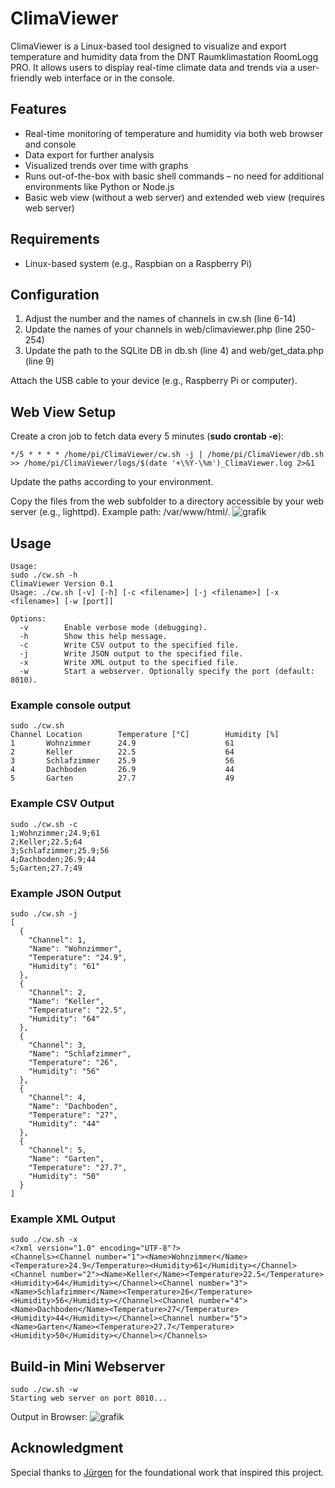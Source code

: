 # ClimaViewer

ClimaViewer is a Linux-based tool designed to visualize and export temperature and humidity data from the DNT Raumklimastation RoomLogg PRO. It allows users to display real-time climate data and trends via a user-friendly web interface or in the console.

## Features
* Real-time monitoring of temperature and humidity via both web browser and console
* Data export for further analysis
* Visualized trends over time with graphs
* Runs out-of-the-box with basic shell commands – no need for additional environments like Python or Node.js
* Basic web view (without a web server) and extended web view (requires web server)

## Requirements
* Linux-based system (e.g., Raspbian on a Raspberry Pi)

## Configuration
1) Adjust the number and the names of channels in cw.sh (line 6-14)
2) Update the names of your channels in web/climaviewer.php (line 250-254)
3) Update the path to the SQLite DB in db.sh (line 4) and web/get_data.php (line 9)

Attach the USB cable to your device (e.g., Raspberry Pi or computer).

## Web View Setup
Create a cron job to fetch data every 5 minutes (__sudo crontab -e__):

```
*/5 * * * * /home/pi/ClimaViewer/cw.sh -j | /home/pi/ClimaViewer/db.sh >> /home/pi/ClimaViewer/logs/$(date '+\%Y-\%m')_ClimaViewer.log 2>&1
```
Update the paths according to your environment.

Copy the files from the web subfolder to a directory accessible by your web server (e.g., lighttpd). Example path: /var/www/html/.
![grafik](https://github.com/user-attachments/assets/a090c133-d87d-499c-afda-903b78d1f84a)

## Usage

```
Usage:
sudo ./cw.sh -h
ClimaViewer Version 0.1
Usage: ./cw.sh [-v] [-h] [-c <filename>] [-j <filename>] [-x <filename>] [-w [port]]

Options:
  -v        Enable verbose mode (debugging).
  -h        Show this help message.
  -c        Write CSV output to the specified file.
  -j        Write JSON output to the specified file.
  -x        Write XML output to the specified file.
  -w        Start a webserver. Optionally specify the port (default: 8010).
```
### Example console output
```
sudo ./cw.sh
Channel Location        Temperature [°C]        Humidity [%]
1       Wohnzimmer      24.9                    61
2       Keller          22.5                    64
3       Schlafzimmer    25.9                    56
4       Dachboden       26.9                    44
5       Garten          27.7                    49
```

### Example CSV Output
```
sudo ./cw.sh -c
1;Wohnzimmer;24.9;61
2;Keller;22.5;64
3;Schlafzimmer;25.9;56
4;Dachboden;26.9;44
5;Garten;27.7;49
```

### Example JSON Output
```
sudo ./cw.sh -j
[
  {
    "Channel": 1,
    "Name": "Wohnzimmer",
    "Temperature": "24.9",
    "Humidity": "61"
  },
  {
    "Channel": 2,
    "Name": "Keller",
    "Temperature": "22.5",
    "Humidity": "64"
  },
  {
    "Channel": 3,
    "Name": "Schlafzimmer",
    "Temperature": "26",
    "Humidity": "56"
  },
  {
    "Channel": 4,
    "Name": "Dachboden",
    "Temperature": "27",
    "Humidity": "44"
  },
  {
    "Channel": 5,
    "Name": "Garten",
    "Temperature": "27.7",
    "Humidity": "50"
  }
]
```

### Example XML Output
```
sudo ./cw.sh -x
<?xml version="1.0" encoding="UTF-8"?>
<Channels><Channel number="1"><Name>Wohnzimmer</Name><Temperature>24.9</Temperature><Humidity>61</Humidity></Channel><Channel number="2"><Name>Keller</Name><Temperature>22.5</Temperature><Humidity>64</Humidity></Channel><Channel number="3"><Name>Schlafzimmer</Name><Temperature>26</Temperature><Humidity>56</Humidity></Channel><Channel number="4"><Name>Dachboden</Name><Temperature>27</Temperature><Humidity>44</Humidity></Channel><Channel number="5"><Name>Garten</Name><Temperature>27.7</Temperature><Humidity>50</Humidity></Channel></Channels>
```
  
## Build-in Mini Webserver
```
sudo ./cw.sh -w
Starting web server on port 8010...
```
Output in Browser:
![grafik](https://github.com/user-attachments/assets/94c69249-af74-47de-9cc0-3b5b945a613b)

## Acknowledgment
Special thanks to [Jürgen](https://github.com/juergen-rocks/raumklima) for the foundational work that inspired this project.
